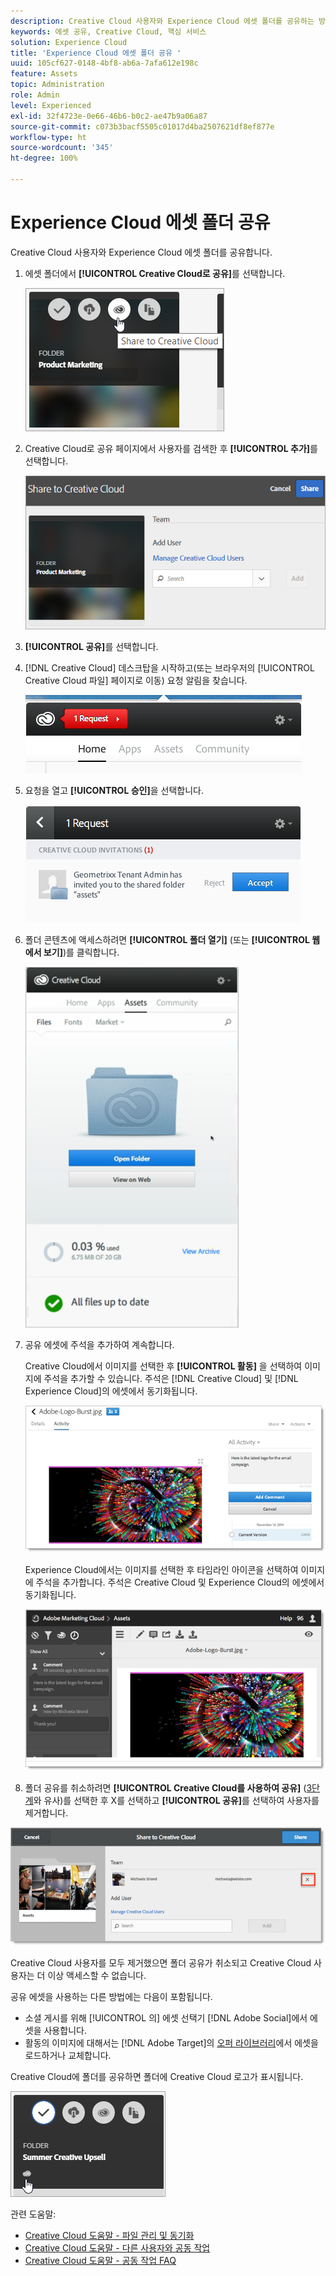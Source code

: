 ```yaml
---
description: Creative Cloud 사용자와 Experience Cloud 에셋 폴더를 공유하는 방법
keywords: 에셋 공유, Creative Cloud, 핵심 서비스
solution: Experience Cloud
title: 'Experience Cloud 에셋 폴더 공유 '
uuid: 105cf627-0148-4bf8-ab6a-7afa612e198c
feature: Assets
topic: Administration
role: Admin
level: Experienced
exl-id: 32f4723e-0e66-46b6-b0c2-ae47b9a06a87
source-git-commit: c073b3bacf5505c01017d4ba2507621df8ef877e
workflow-type: ht
source-wordcount: '345'
ht-degree: 100%

---
```


# Experience Cloud 에셋 폴더 공유

Creative Cloud 사용자와 Experience Cloud 에셋 폴더를 공유합니다.

1. 에셋 폴더에서 **[!UICONTROL Creative Cloud로 공유]**&#x200B;를 선택합니다.

   ![Creative Cloud에 공유](assets/asset-share-cc.png)
1. Creative Cloud로 공유 페이지에서 사용자를 검색한 후 **[!UICONTROL 추가]**&#x200B;를 선택합니다.

   ![Creative Cloud 사용자 추가](assets/asset-share-cc-page.png)

1. **[!UICONTROL 공유]**&#x200B;를 선택합니다.
1. [!DNL Creative Cloud] 데스크탑을 시작하고(또는 브라우저의 [!UICONTROL Creative Cloud 파일] 페이지로 이동) 요청 알림을 찾습니다.

   ![요청 알림](assets/cc_share_request.png)
1. 요청을 열고 **[!UICONTROL 승인]**&#x200B;을 선택합니다.

   ![요청 수락](assets/cc_share_accept.png)
1. 폴더 콘텐츠에 액세스하려면 **[!UICONTROL 폴더 열기]** (또는 **[!UICONTROL 웹에서 보기]**)를 클릭합니다.

   ![웹에서 보기](assets/creative_cloud_open_folder.png)
1. 공유 에셋에 주석을 추가하여 계속합니다.

   Creative Cloud에서 이미지를 선택한 후 **[!UICONTROL 활동]** 을 선택하여 이미지에 주석을 추가할 수 있습니다. 주석은 [!DNL Creative Cloud] 및 [!DNL Experience Cloud]의 에셋에서 동기화됩니다.

   ![이미지에 주석 추가](assets/asset_comment_cc.png)

   Experience Cloud에서는 이미지를 선택한 후 타임라인 아이콘을 선택하여 이미지에 주석을 추가합니다. 주석은 Creative Cloud 및 Experience Cloud의 에셋에서 동기화됩니다.

   ![이미지에 주석 추가](assets/asset_comment_mac.png)

1. 폴더 공유를 취소하려면 **[!UICONTROL Creative Cloud를 사용하여 공유]** ([3단계](t-share-creative-cloud.md#step_BA17CFA185284641A9B878BA29551996)와 유사)를 선택한 후 X를 선택하고 **[!UICONTROL 공유]**&#x200B;를 선택하여 사용자를 제거합니다.

![폴더 공유 안 함](assets/asset_remove_user.png)

Creative Cloud 사용자를 모두 제거했으면 폴더 공유가 취소되고 Creative Cloud 사용자는 더 이상 액세스할 수 없습니다.

공유 에셋을 사용하는 다른 방법에는 다음이 포함됩니다.

* 소셜 게시를 위해 [!UICONTROL 의] 에셋 선택기 [!DNL Adobe Social]에서 에셋을 사용합니다.
* 활동의 이미지에 대해서는 [!DNL Adobe Target]의 [오퍼 라이브러리](https://experienceleague.adobe.com/docs/target/using/experiences/offers/manage-content.html?lang=ko-KR)에서 에셋을 로드하거나 교체합니다.

Creative Cloud에 폴더를 공유하면 폴더에 Creative Cloud 로고가 표시됩니다.

![폴더의 Creative Cloud 로고](assets/asset-cc-logo.png)

관련 도움말:

* [Creative Cloud 도움말 - 파일 관리 및 동기화](https://helpx.adobe.com/kr/creative-cloud/help/sync-creative-cloud-files.html)
* [Creative Cloud 도움말 - 다른 사용자와 공동 작업](https://helpx.adobe.com/kr/creative-cloud/help/collaboration.html)
* [Creative Cloud 도움말 - 공동 작업 FAQ](https://helpx.adobe.com/kr/creative-cloud/help/collaboration-faq.html)
